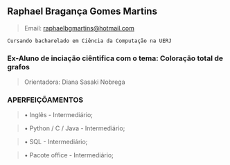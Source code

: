 ## Raphael Bragança Gomes Martins
> Email: raphaelbgmartins@hotmail.com

```
Cursando bacharelado em Ciência da Computação na UERJ
```

### Ex-Aluno de inciação ciêntifica com o tema: Coloração total de grafos
> Orientadora: Diana Sasaki Nobrega

### APERFEIÇÕAMENTOS
> • Inglês - Intermediário; 

> • Python / C / Java - Intermediário; 

> • SQL - Intermediário; 

> • Pacote office - Intermediário; 

